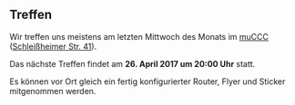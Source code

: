 ## Treffen

Wir treffen uns meistens am letzten Mittwoch des Monats im [muCCC](http://muc.ccc.de) ([Schleißheimer Str. 41](http://osm.org/go/0JAf0IVLh?node=2012031859)).

Das nächste Treffen findet am **26. April 2017 um 20:00 Uhr** statt.

Es können vor Ort gleich ein fertig konfigurierter Router, Flyer und Sticker mitgenommen werden.

